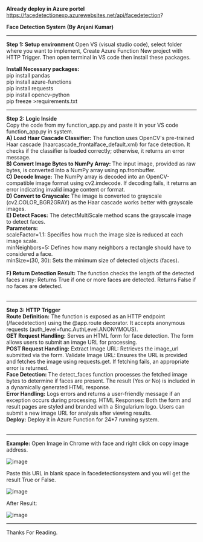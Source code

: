 **Already deploy in Azure portel**
https://facedetectionexp.azurewebsites.net/api/facedetection?

**Face Detection System (By Anjani Kumar)**
<br>

----------------

**Step 1: Setup environment**
Open VS (visual studio code), select folder where you want to implement, 
Create Azure Function New project with HTTP Trigger.
Then open terminal in VS code then install these packages.

**Install Necessary packages:**<br>
pip install pandas
<br>
pip install azure-functions
<br>
pip install requests
<br>
pip install opencv-python
<br>
pip freeze >requirements.txt
<br>

-------------------

**Step 2: Logic Inside**
<br>
Copy the code from my function_app.py and paste it in your VS code function_app.py in system.
<br>
**A) Load Haar Cascade Classifier:**
The function uses OpenCV's pre-trained Haar cascade (haarcascade_frontalface_default.xml) for face detection. It checks if the classifier is loaded correctly; otherwise, it returns an error message.
<br>
**B) Convert Image Bytes to NumPy Array:**
The input image, provided as raw bytes, is converted into a NumPy array using np.frombuffer.
<br>
**C) Decode Image:**
The NumPy array is decoded into an OpenCV-compatible image format using cv2.imdecode. If decoding fails, it returns an error indicating invalid image content or format.
<br>
**D) Convert to Grayscale:**
The image is converted to grayscale (cv2.COLOR_BGR2GRAY) as the Haar cascade works better with grayscale images.
<br>
**E) Detect Faces:**
The detectMultiScale method scans the grayscale image to detect faces.<br>
**Parameters:**
<br>
scaleFactor=1.1: Specifies how much the image size is reduced at each image scale.
<br>
minNeighbors=5: Defines how many neighbors a rectangle should have to considered a face.
<br>
minSize=(30, 30): Sets the minimum size of detected objects (faces).
<br>
<br>
**F) Return Detection Result:**
The function checks the length of the detected faces array:
Returns True if one or more faces are detected.
Returns False if no faces are detected.
<br><br>

---------------------

**Step 3: HTTP Trigger**
<br>
**Route Definition:**
The function is exposed as an HTTP endpoint (/facedetection) using the @app.route decorator. It accepts anonymous requests (auth_level=func.AuthLevel.ANONYMOUS).
<br>
**GET Request Handling:**
Serves an HTML form for face detection.
The form allows users to submit an image URL for processing.
<br>
**POST Request Handling:**
Extract Image URL: Retrieves the image_url submitted via the form.
Validate Image URL: Ensures the URL is provided and fetches the image using requests.get. 
If fetching fails, an appropriate error is returned.
<br>
**Face Detection:**
The detect_faces function processes the fetched image bytes to determine if faces are present.
The result (Yes or No) is included in a dynamically generated HTML response.
<br>
**Error Handling:**
Logs errors and returns a user-friendly message if an exception occurs during processing.
HTML Responses:
Both the form and result pages are styled and branded with a Singularium logo.
Users can submit a new image URL for analysis after viewing results.
<br>
**Deploy:** Deploy it in Azure Function for 24*7 running system.
<br><br>

---------------------------

**Example:**
Open Image in Chrome with face and right click on copy image address.

![image](https://github.com/user-attachments/assets/33a7ad02-2d3c-461c-92dd-a2323769eb7f)

Paste this URL in blank space in facedetectionsystem and you will get the result True or False.

![image](https://github.com/user-attachments/assets/7efe416f-2702-4fd3-86a3-f1dda58d25e5)

After Result:

![image](https://github.com/user-attachments/assets/64c87b40-36da-4154-a127-cab45fa09e1f)

---------------------------

Thanks For Reading.
